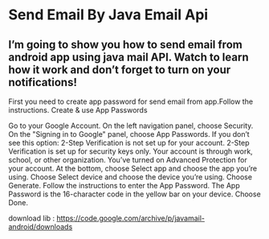 # Send Email By Java Email Api

## I’m going to show you how to send email from android app using java mail API. Watch to learn how it work and don’t forget to turn on your notifications!

First you need to create app password for send email from app.Follow the instructions.
Create & use App Passwords

Go to your Google Account.
On the left navigation panel, choose Security.
On the "Signing in to Google" panel, choose App Passwords. If you don’t see this option:
2-Step Verification is not set up for your account.
2-Step Verification is set up for security keys only.
Your account is through work, school, or other organization.
You’ve turned on Advanced Protection for your account.
At the bottom, choose Select app and choose the app you’re using.
Choose Select device and choose the device you’re using.
Choose Generate.
Follow the instructions to enter the App Password. The App Password is the 16-character code in the yellow bar on your device.
Choose Done.

download lib : 
https://code.google.com/archive/p/javamail-android/downloads

